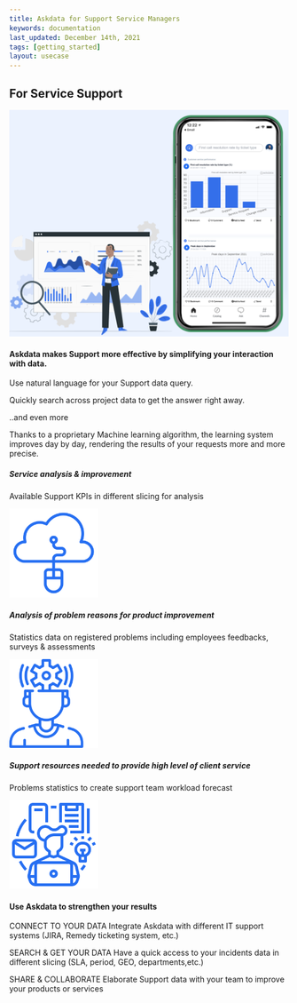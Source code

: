 ```yaml
---
title: Askdata for Support Service Managers
keywords: documentation
last_updated: December 14th, 2021
tags: [getting_started]
layout: usecase
---
```


## For Service Support

<img src="Media/use-cases/icons/Support.png" class="image-doc p-3">

#### Askdata makes Support more effective by simplifying your interaction with data.

Use natural language for your Support data query.

Quickly search across project data to get the answer right away.

..and even more

Thanks to a proprietary Machine learning algorithm, the learning system improves day by day, rendering the results of your requests more and more precise.

<div class="row">
  <div class="col-sm-4">
    <div class="card">
      <div class="card-body text-center">
        <h5 class="card-title">Service analysis & improvement</h5>
        <p class="card-text">Available Support KPIs in different slicing for analysis</p>
         <img src="/media/use-cases/icons/Support_1.png" class="card-img" alt="Sales Accuracy" style="max-width:160px">
      </div>
    </div>
  </div>
  <div class="col-sm-4">
    <div class="card">
      <div class="card-body text-center">
        <h5 class="card-title">Analysis of problem reasons for product improvement</h5>
        <p class="card-text">Statistics data on registered problems including employees  feedbacks, surveys & assessments</p>
        <img src="/media/use-cases/icons/Support_2.png" class="card-img" alt="Sales Accuracy" style="max-width:160px">
      </div>
    </div>
  </div>
    <div class="col-sm-4">
    <div class="card">
      <div class="card-body text-center">
        <h5 class="card-title">Support resources needed to provide high level of client service</h5>
        <p class="card-text">Problems statistics to create support team workload forecast</p>
        <img src="/media/use-cases/icons/Support_3.png" class="card-img" alt="Sales Accuracy" style="max-width:160px">
      </div>
    </div>
  </div>
</div>

#### Use Askdata to strengthen your results

CONNECT TO YOUR DATA
Integrate Askdata with different IT support systems (JIRA, Remedy ticketing system, etc.) 


SEARCH & GET YOUR DATA
Have a quick access to your incidents data in different slicing (SLA, period, GEO, departments,etc.)  

SHARE & COLLABORATE
Elaborate Support data with your team to improve your products or services

